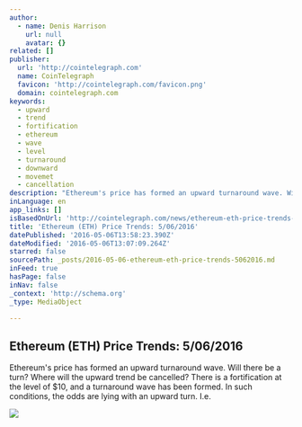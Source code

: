 ```yaml
---
author:
  - name: Denis Harrison
    url: null
    avatar: {}
related: []
publisher:
  url: 'http://cointelegraph.com'
  name: CoinTelegraph
  favicon: 'http://cointelegraph.com/favicon.png'
  domain: cointelegraph.com
keywords:
  - upward
  - trend
  - fortification
  - ethereum
  - wave
  - level
  - turnaround
  - downward
  - movemet
  - cancellation
description: "Ethereum's price has formed an upward turnaround wave. Will there be a turn? Where will the upward trend be cancelled? There is a fortification at the level of $10, and a turnaround wave has been formed. In such conditions, the odds are lying with an upward turn. I.e."
inLanguage: en
app_links: []
isBasedOnUrl: 'http://cointelegraph.com/news/ethereum-eth-price-trends-5062016'
title: 'Ethereum (ETH) Price Trends: 5/06/2016'
datePublished: '2016-05-06T13:58:23.390Z'
dateModified: '2016-05-06T13:07:09.264Z'
starred: false
sourcePath: _posts/2016-05-06-ethereum-eth-price-trends-5062016.md
inFeed: true
hasPage: false
inNav: false
_context: 'http://schema.org'
_type: MediaObject

---
```

<article style=""><h1>Ethereum (ETH) Price Trends: 5/06/2016</h1><p>Ethereum's price has formed an upward turnaround wave. Will there be a turn? Where will the upward trend be cancelled? There is a fortification at the level of $10, and a turnaround wave has been formed. In such conditions, the odds are lying with an upward turn. I.e.</p><img src="http://cointelegraph.com/storage/uploads/view/375dda6d43644803ea633a1030283908.png" /></article>